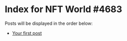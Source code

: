 # Index for NFT World #4683
Posts will be displayed in the order below:

- [Your first post](./001-first.md)

